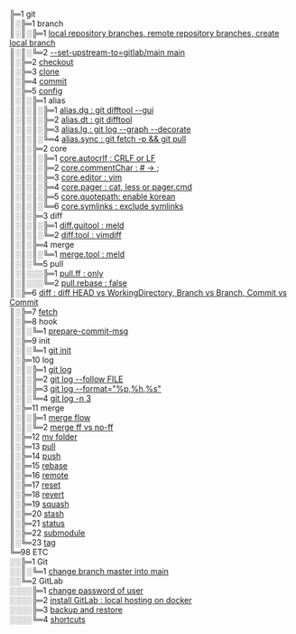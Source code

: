 ╠═1 git  
║░╠═1 branch  
║░║░╠═1 [local repository branches, remote repository branches, create local branch](01_git/01_branch/01_git_branch.md)  
║░║░╚═2 [--set-upstream-to=gitlab/main main](01_git/01_branch/02_git_branch_--set-upstream-to.md)  
║░╠═2 [checkout](01_git/02_checkout/01_git_checkout.md)  
║░╠═3 [clone](01_git/03_clone/01_git_clone.md)  
║░╠═4 [commit](01_git/04_commit/01_git_commit.md)  
║░╠═5 [config](https://git-scm.com/docs/git-config)  
║░║░╠═1 alias  
║░║░║░╠═1 [alias.dg : git difftool --gui](01_git/05_config/01_alias/01_alias.dg.md)  
║░║░║░╠═2 [alias.dt : git difftool](01_git/05_config/01_alias/02_alias.dt.md)  
║░║░║░╠═3 [alias.lg : git log --graph --decorate](01_git/05_config/01_alias/03_alias.lg.md)  
║░║░║░╚═4 [alias.sync : git fetch -p && git pull](01_git/05_config/01_alias/04_alias.sync.md)  
║░║░╠═2 core  
║░║░║░╠═1 [core.autocrlf : CRLF or LF](01_git/05_config/02_core/01_core.autocrlf.md)  
║░║░║░╠═2 [core.commentChar : # -> ;](01_git/05_config/02_core/02_core.commentChar_semicolon.md)  
║░║░║░╠═3 [core.editor : vim](01_git/05_config/02_core/03_core.editor_vim.md)  
║░║░║░╠═4 [core.pager : cat, less or pager.cmd](01_git/05_config/02_core/04_core.pager_cat.md)  
║░║░║░╠═5 [core.quotepath: enable korean](01_git/05_config/02_core/05_core.quotepath_korean.md)  
║░║░║░╚═6 [core.symlinks : exclude symlinks](01_git/05_config/02_core/06_core.symlinks.md)  
║░║░╠═3 diff  
║░║░║░╠═1 [diff.guitool : meld](01_git/05_config/03_diff/01_diff.guitool_meld.md)  
║░║░║░╚═2 [diff.tool : vimdiff](01_git/05_config/03_diff/02_diff.tool_vimdiff.md)  
║░║░╠═4 merge  
║░║░║░╚═1 [merge.tool : meld](01_git/05_config/04_merge/01_merge.tool_meld.md)  
║░║░╚═5 pull  
║░║░░░╠═1 [pull.ff : only](01_git/05_config/05_pull/01_pull.ff_only.md)  
║░║░░░╚═2 [pull.rebase : false](01_git/05_config/05_pull/02_pull.rebase_false.md)  
║░╠═6 [diff : diff HEAD vs WorkingDirectory, Branch vs Branch, Commit vs Commit](01_git/06_diff/01_git_diff.md)  
║░╠═7 [fetch](01_git/07_fetch/01_git_fetch.md)  
║░╠═8 hook  
║░║░╚═1 [prepare-commit-msg](01_git/08_hook/01_prepare-commit-msg.md)  
║░╠═9 init  
║░║░╚═1 [git init](01_git/09_init/01_git_init.md)  
║░╠═10 log  
║░║░╠═1 [git log](01_git/10_log/01_git_log.md)  
║░║░╠═2 [git log --follow FILE](01_git/10_log/02_git_log_follow_file.md)  
║░║░╠═3 [git log --format="%p,%h,%s"](01_git/10_log/03_git_log_format.md)  
║░║░╚═4 [git log -n 3](01_git/10_log/04_git_log_n_3.md)  
║░╠═11 merge  
║░║░╠═1 [merge flow](01_git/11_merge/01_git_merge_flow.md)  
║░║░╚═2 [merge ff vs no-ff](01_git/11_merge/02_git_merge_ff_no-ff.md)  
║░╠═12 [mv folder](01_git/12_mv/01_git_mv_folder.md)  
║░╠═13 [pull](01_git/13_pull/01_git_pull.md)  
║░╠═14 [push](01_git/14_push/01_git_push.md)  
║░╠═15 [rebase](01_git/15_rebase/01_git_rebase.md)  
║░╠═16 [remote](01_git/16_remote/01_git_remote.md)  
║░╠═17 [reset](01_git/17_reset/01_git_reset.md)  
║░╠═18 [revert](01_git/18_revert/01_git_revert.md)  
║░╠═19 [squash](01_git/19_squash/01_git_squash_commit.md)  
║░╠═20 [stash](01_git/20_stash/01_git_stash.md)  
║░╠═21 [status](01_git/21_status/01_git_status.md)  
║░╠═22 [submodule](01_git/22_submodule/01_git_submodule_add.md)  
║░╚═23 [tag](01_git/23_tag/01_git_tag.md)  
╚═98 ETC  
░░╠═1 Git  
░░║░╚═1 [change branch master into main](98_ETC/01_Git/01_change_branch_master_into_main.md)  
░░╚═2 GitLab  
░░░░╠═1 [change password of user](98_ETC/02_GitLab/01_change_password_of_user_on_gitlab.md)  
░░░░╠═2 [install GitLab : local hosting on docker](98_ETC/02_GitLab/02_install_local_hosting_GitLab_on_docker.md)  
░░░░╠═3 [backup and restore](98_ETC/02_GitLab/03_backup_local_hosting_GitLab_on_docker.md)  
░░░░╚═4 [shortcuts](https://docs.gitlab.com/ee/workflow/shortcuts.html)  

